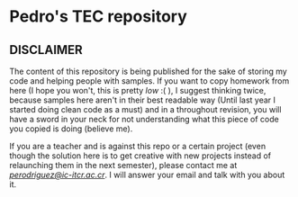 # Pedro's TEC repository

## DISCLAIMER
The content of this repository is being published for the sake of storing my code and helping people with samples. If you want to copy homework from here (I hope you won't, this is pretty *low* :( ), I suggest thinking twice, because samples here aren't in their best readable way (Until last year I started doing clean code as a must) and in a throughout revision, you will have a sword in your neck for not understanding what this piece of code you copied is doing (believe me).

If you are a teacher and is against this repo or a certain project (even though the solution here is to get creative with new projects instead of relaunching them in the next semester), please contact me at *perodriguez@ic-itcr.ac.cr*. I will answer your email and talk with you about it. 
